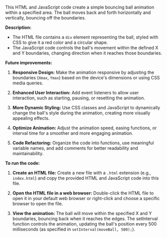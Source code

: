  This HTML and JavaScript code create a simple bouncing ball animation within a specified area. The ball moves back and forth horizontally and vertically, bouncing off the boundaries.

**Description:**

- The HTML file contains a `div` element representing the ball, styled with CSS to give it a red color and a circular shape.
- The JavaScript code controls the ball's movement within the defined X and Y boundaries, changing direction when it reaches those boundaries.

**Future improvements:**

1. **Responsive Design:**
   Make the animation responsive by adjusting the boundaries (`Xmax`, `Ymax`) based on the device's dimensions or using CSS media queries.

2. **Enhanced User Interaction:**
   Add event listeners to allow user interaction, such as starting, pausing, or resetting the animation.

3. **More Dynamic Styling:**
   Use CSS classes and JavaScript to dynamically change the ball's style during the animation, creating more visually appealing effects.

4. **Optimize Animation:**
   Adjust the animation speed, easing functions, or interval time for a smoother and more engaging animation.

5. **Code Refactoring:**
   Organize the code into functions, use meaningful variable names, and add comments for better readability and maintainability.

**To run the code:**

1. **Create an HTML file:**
   Create a new file with a `.html` extension (e.g., `index.html`) and copy the provided HTML and JavaScript code into this file.

2. **Open the HTML file in a web browser:**
   Double-click the HTML file to open it in your default web browser or right-click and choose a specific browser to open the file.

3. **View the animation:**
   The ball will move within the specified X and Y boundaries, bouncing back when it reaches the edges. The setInterval function controls the animation, updating the ball's position every 500 milliseconds (as specified in `setInterval(moveBall, 500);`).
